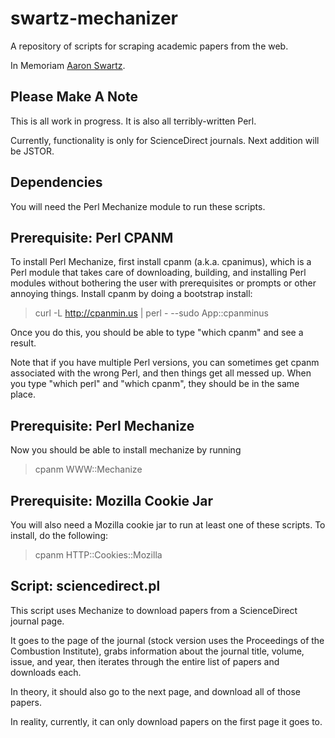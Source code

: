 swartz-mechanizer
===================
A repository of scripts for scraping academic papers from the web.

In Memoriam [Aaron Swartz](http://en.wikipedia.org/wiki/Aaron_Swartz).

Please Make A Note
-------------------
This is all work in progress. It is also all terribly-written Perl. 

Currently, functionality is only for ScienceDirect journals. Next addition will be JSTOR.

Dependencies
---------------
You will need the Perl Mechanize module to run these scripts.

Prerequisite: Perl CPANM
--------------------------
To install Perl Mechanize, first install cpanm (a.k.a. cpanimus), which is a Perl module that takes care of downloading, building, and installing Perl modules 
without bothering the user with prerequisites or prompts or other annoying things. Install cpanm by doing a bootstrap install:

> curl -L http://cpanmin.us | perl - --sudo App::cpanminus

Once you do this, you should be able to type "which cpanm" and see a result.

Note that if you have multiple Perl versions, you can sometimes get cpanm associated with the wrong Perl, and then things get all messed up. When you type "which perl" and "which cpanm", they should be in the same place.

Prerequisite: Perl Mechanize
------------------------------
Now you should be able to install mechanize by running 

> cpanm WWW::Mechanize 

Prerequisite: Mozilla Cookie Jar
----------------------------------
You will also need a Mozilla cookie jar to run at least one of these scripts. To install, do the following:

> cpanm HTTP::Cookies::Mozilla

Script: sciencedirect.pl
-----------------
This script uses Mechanize to download papers from a ScienceDirect journal page.

It goes to the page of the journal (stock version uses the Proceedings of the Combustion Institute), grabs information about the journal title, volume, issue, and year, then iterates through the entire list of papers and downloads each.

In theory, it should also go to the next page, and download all of those papers.

In reality, currently, it can only download papers on the first page it goes to.

